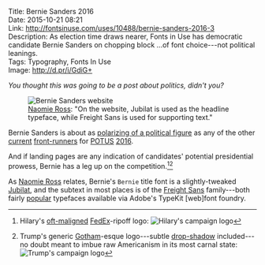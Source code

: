 Title: Bernie Sanders 2016  
Date: 2015-10-21 08:21  
Link: http://fontsinuse.com/uses/10488/bernie-sanders-2016-3  
Description: As election time draws nearer, Fonts in Use has democratic candidate Bernie Sanders on chopping block ...of font choice---not political leanings.  
Tags: Typography, Fonts In Use  
Image: http://d.pr/i/GdiG+  

<p><em class="topStory">You thought this was going to be a post about politics, didn't you?</em></p>

<figure>
	<img class="screenshot" src="http://d.pr/i/GdiG+" alt="Bernie Sanders website" title="Bernie Sanders website">
	<figcaption><a href="http://fontsinuse.com/contributors/6317/naomie">Naomie Ross</a>: "On the website, Jubilat is used as the headline typeface, while Freight Sans is used for supporting text."</figcaption>
</figure>

Bernie Sanders is about as [polarizing of a political figure][youtube] as any of the other [current][hillaryclinton] [front-runners][donaldjtrump] for [POTUS][twitter] [2016][wikipedia].

And if landing pages are any indication of candidates' potential presidential prowess, Bernie has a leg up on the competition.[^oh_hil][^oh_don]

As [Naomie Ross][fontsinuse] relates, Bernie's `Bernie` title font is a slightly-tweaked [Jubilat][typekit], and the subtext in most places is of the [Freight Sans][typekit 2] family---both fairly [popular][stratechery] typefaces available via Adobe's TypeKit [web]font foundry.

[^oh_hil]: Hilary's [oft-maligned][slate] [FedEx][theoveranalyzed]-ripoff logo:
![Hilary's campaign logo][d]
[^oh_don]: Trump's generic [Gotham][typography]-esque logo---subtle [drop-shadow][wikipedia 2] included---no doubt meant to imbue raw Americanism in its most carnal state:
![Trump's campaign logo][d 2]

[d]: http://d.pr/i/f0f+ "Hilary's campaign logo"
[d 2]: http://d.pr/i/16bFo+ "Trump's campaign logo"
[donaldjtrump]: https://www.donaldjtrump.com "Donald Trump's campaign website"
[fontsinuse]: http://fontsinuse.com/contributors/6317/naomie "Naomie Ross on Fonts In Use"
[hillaryclinton]: https://www.hillaryclinton.com "Hilary Clinton's campaign website"
[slate]: http://www.slate.com/blogs/the_slatest/2015/04/12/hillary_clinton_2016_campaign_logo_gets_mixed_reaction_on_twitter.html "Hilary on Twitter getting mixed reactions"
[stratechery]: https://stratechery.com "Ben Thompson's blog"
[theoveranalyzed]: /2015/2/2/vintage-logos "My piece on vintage logos"
[twitter]: https://twitter.com/POTUS "The President of the United States official Twitter account"
[typekit]: https://typekit.com/fonts/jubilat "Jubilat, on TypeKit"
[typekit 2]: https://typekit.com/fonts/freight-sans-pro "Freight Sans Pro, on TypeKit"
[typography]: http://www.typography.com/fonts/gotham/overview/ "Gotham, from Hoefler & Co."
[wikipedia]: https://en.wikipedia.org/wiki/POTUS "Wikipedia: POTUS"
[wikipedia 2]: https://en.wikipedia.org/wiki/Drop_shadow "Wikipedia: Drop Shadow"
[youtube]: http://www.youtube.com/watch?v=S5vOKKMipSA "Bernie Saunders on Vox"